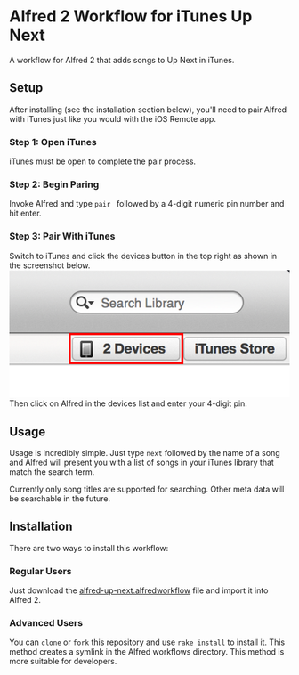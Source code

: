 # Alfred 2 Workflow for iTunes Up Next

A workflow for Alfred 2 that adds songs to Up Next in iTunes.

## Setup

After installing (see the installation section below), you'll need to pair Alfred with iTunes just like you would with the iOS Remote app.

### Step 1: Open iTunes

iTunes must be open to complete the pair process.

### Step 2: Begin Paring
Invoke Alfred and type `pair ` followed by a 4-digit numeric pin number and hit enter.

### Step 3: Pair With iTunes
Switch to iTunes and click the devices button in the top right as shown in the screenshot below.
![image](screenshots/setup1.png)
Then click on Alfred in the devices list and enter your 4-digit pin.

## Usage

Usage is incredibly simple. Just type `next` followed by the name of a song and Alfred will present you with a list of songs in your iTunes library that match the search term.

Currently only song titles are supported for searching. Other meta data will be searchable in the future.

## Installation

There are two ways to install this workflow:

### Regular Users

Just download the [alfred-up-next.alfredworkflow](https://github.com/edc1591/alfred-up-next/raw/master/alfred-up-next.alfredworkflow) file and import it into Alfred 2.

### Advanced Users

You can `clone` or `fork` this repository and use `rake install` to install it. This method creates a symlink in the Alfred workflows directory. This method is more suitable for developers.